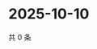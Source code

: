 # 2025-10-10

共 0 条

<!-- BEGIN ZHIHUQUESTIONS -->
<!-- 最后更新时间 Fri Oct 10 2025 00:15:24 GMT+0800 (China Standard Time) -->

<!-- END ZHIHUQUESTIONS -->
